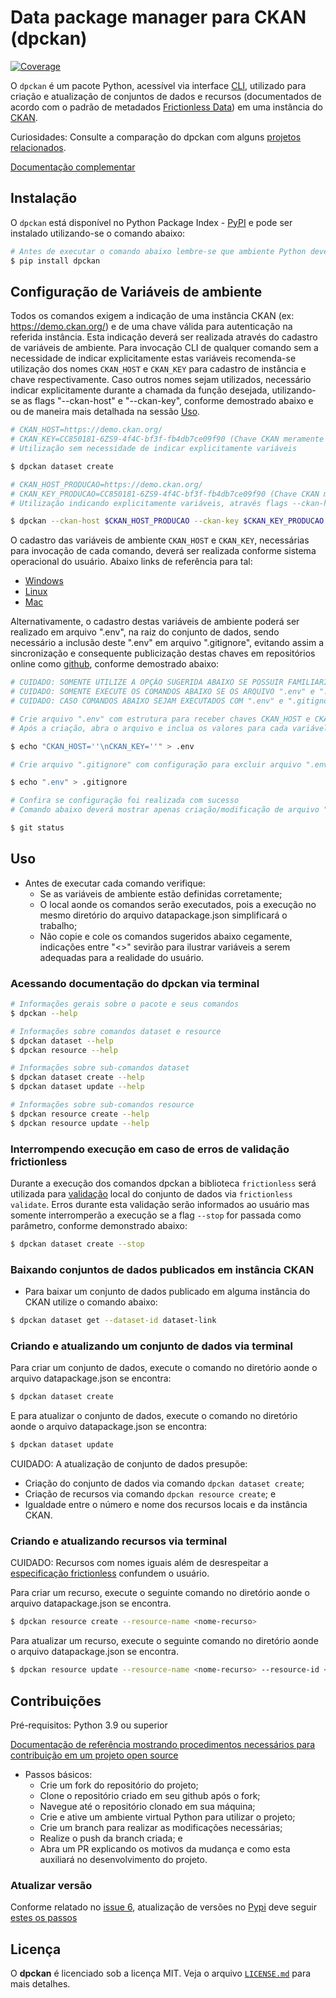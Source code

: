 # Data package manager para CKAN (dpckan)

[![Coverage](https://img.shields.io/codecov/c/github/transparencia-mg/dpckan/dev)](https://codecov.io/gh/transparencia-mg/dpckan)

O `dpckan` é um pacote Python, acessível via interface [CLI](https://pt.wikipedia.org/wiki/Interface_de_linha_de_comandos), utilizado para criação e atualização de conjuntos de dados e recursos (documentados de acordo com o padrão de metadados [Frictionless Data](https://frictionlessdata.io/)) em uma instância do [CKAN](https://ckan.org/).

Curiosidades: Consulte a comparação do dpckan com alguns [projetos relacionados](RELATED_PROJECTS.md).

[Documentação complementar](https://dpckan.readthedocs.io/en/latest/)

## Instalação

O `dpckan` está disponível no Python Package Index - [PyPI](https://pypi.org/project/dpckan/) e pode ser instalado utilizando-se o comando abaixo:

```bash
# Antes de executar o comando abaixo lembre-se que ambiente Python deverá estar ativo
$ pip install dpckan
```

## Configuração de Variáveis de ambiente

Todos os comandos exigem a indicação de uma instância CKAN (ex: https://demo.ckan.org/) e de uma chave válida para autenticação na referida instância. Esta indicação deverá ser realizada através do cadastro de variáveis de ambiente. Para invocação CLI de qualquer comando sem a necessidade de indicar explicitamente estas variáveis recomenda-se utilização dos nomes `CKAN_HOST` e `CKAN_KEY` para cadastro de instância e chave respectivamente. Caso outros nomes sejam utilizados, necessário indicar explicitamente durante a chamada da função desejada, utilizando-se as flags "--ckan-host" e "--ckan-key", conforme demostrado abaixo e ou de maneira mais detalhada na sessão [Uso](#uso).


```bash
# CKAN_HOST=https://demo.ckan.org/
# CKAN_KEY=CC850181-6ZS9-4f4C-bf3f-fb4db7ce09f90 (Chave CKAN meramente ilustrativa)
# Utilização sem necessidade de indicar explicitamente variáveis

$ dpckan dataset create
```

```bash
# CKAN_HOST_PRODUCAO=https://demo.ckan.org/
# CKAN_KEY_PRODUCAO=CC850181-6ZS9-4f4C-bf3f-fb4db7ce09f90 (Chave CKAN meramente ilustrativa)
# Utilização indicando explicitamente variáveis, através flags --ckan-host e --ckan-key

$ dpckan --ckan-host $CKAN_HOST_PRODUCAO --ckan-key $CKAN_KEY_PRODUCAO dataset create
```

O cadastro das variáveis de ambiente `CKAN_HOST` e `CKAN_KEY`, necessárias para invocação de cada comando, deverá ser realizada conforme sistema operacional do usuário. Abaixo links de referência para tal:

  * [Windows](https://professor-falken.com/pt/windows/como-configurar-la-ruta-y-las-variables-de-entorno-en-windows-10/)
  * [Linux](https://ricardo-reis.medium.com/vari%C3%A1veis-de-ambiente-no-linux-debian-f677d6ca94c)
  * [Mac](https://support.apple.com/pt-br/guide/terminal/apd382cc5fa-4f58-4449-b20a-41c53c006f8f/mac)


Alternativamente, o cadastro destas variáveis de ambiente poderá ser realizado em arquivo ".env", na raiz do conjunto de dados, sendo necessário a inclusão deste ".env" em arquivo ".gitignore", evitando assim a sincronização e consequente publicização destas chaves em repositórios online como [github](https://github.com/), conforme demostrado abaixo:


```bash
# CUIDADO: SOMENTE UTILIZE A OPÇÃO SUGERIDA ABAIXO SE POSSUIR FAMILIARIDADE COM O ASSUNTO, EVITANDO ASSIM PROBLEMAS COM ACESSO DE TERCEIROS NÃO AUTORIZADOS EM SUA INSTÂNCIA CKAN
# CUIDADO: SOMENTE EXECUTE OS COMANDOS ABAIXO SE OS ARQUIVO ".env" e ".gitignore" NÃO EXISTIREM NA RAIZ DO CONJUNTO DE DADOS
# CUIDADO: CASO COMANDOS ABAIXO SEJAM EXECUTADOS COM ".env" e ".gitignore" EXISTENTES TODO CONTEÚDO DOS MESMOS SERÁ APAGADO

# Crie arquivo ".env" com estrutura para receber chaves CKAN_HOST e CKAN_KEY
# Após a criação, abra o arquivo e inclua os valores para cada variável

$ echo "CKAN_HOST=''\nCKAN_KEY=''" > .env
```
```bash
# Crie arquivo ".gitignore" com configuração para excluir arquivo ".env" do controle de versão git

$ echo ".env" > .gitignore
```
```bash
# Confira se configuração foi realizada com sucesso
# Comando abaixo deverá mostrar apenas criação/modificação de arquivo ".gitignore", não sendo apresentado nada para arquivo ".env"

$ git status
```

## Uso

- Antes de executar cada comando verifique:
    - Se as variáveis de ambiente estão definidas corretamente;
    - O local aonde os comandos serão executados, pois a execução no mesmo diretório do arquivo datapackage.json simplificará o trabalho;
    - Não copie e cole os comandos sugeridos abaixo cegamente, indicações entre "<>" sevirão para ilustrar variáveis a serem adequadas para a realidade do usuário.


### Acessando documentação do dpckan via terminal

```bash
# Informações gerais sobre o pacote e seus comandos
$ dpckan --help

# Informações sobre comandos dataset e resource
$ dpckan dataset --help
$ dpckan resource --help

# Informações sobre sub-comandos dataset
$ dpckan dataset create --help
$ dpckan dataset update --help

# Informações sobre sub-comandos resource
$ dpckan resource create --help
$ dpckan resource update --help
```

### Interrompendo execução em caso de erros de validação frictionless

Durante a execução dos comandos dpckan a biblioteca `frictionless` será utilizada para [validação](https://framework.frictionlessdata.io/docs/guides/validation-guide) local do conjunto de dados via `frictionless validate`. Erros durante esta validação serão informados ao usuário mas somente interromperão a execução se a flag `--stop` for passada como parâmetro, conforme demonstrado abaixo:

```bash
$ dpckan dataset create --stop
```
### Baixando conjuntos de dados publicados em instância CKAN

- Para baixar um conjunto de dados publicado em alguma instância do CKAN utilize o comando abaixo:

```bash
$ dpckan dataset get --dataset-id dataset-link
```

### Criando e atualizando um conjunto de dados via terminal

Para criar um conjunto de dados, execute o comando no diretório aonde o arquivo datapackage.json se encontra:

```bash
$ dpckan dataset create
```

E para atualizar o conjunto de dados, execute o comando no diretório aonde o arquivo datapackage.json se encontra:

```bash
$ dpckan dataset update
```

CUIDADO: A atualização de conjunto de dados presupõe:

* Criação do conjunto de dados via comando `dpckan dataset create`;
* Criação de recursos via comando `dpckan resource create`; e
* Igualdade entre o número e nome dos recursos locais e da instância CKAN.

### Criando e atualizando recursos via terminal

CUIDADO: Recursos com nomes iguais além de desrespeitar a [especificação frictionless](https://specs.frictionlessdata.io/data-resource/#metadata-properties) confundem o usuário.

Para criar um recurso, execute o seguinte comando no diretório aonde o arquivo datapackage.json se encontra.

```bash
$ dpckan resource create --resource-name <nome-recurso>
```

Para atualizar um recurso, execute o seguinte comando no diretório aonde o arquivo datapackage.json se encontra.

```bash
$ dpckan resource update --resource-name <nome-recurso> --resource-id <id-recurso>
```

## Contribuições

Pré-requisitos: Python 3.9 ou superior

[Documentação de referência mostrando procedimentos necessários para contribuição em um projeto open source](https://www.dataschool.io/how-to-contribute-on-github/)

- Passos básicos:
    - Crie um fork do repositório do projeto;
    - Clone o repositório criado em seu github após o fork;
    - Navegue até o repositório clonado em sua máquina;
    - Crie e ative um ambiente virtual Python para utilizar o projeto;
    - Crie um branch para realizar as modificações necessárias;
    - Realize o push da branch criada; e
    - Abra um PR explicando os motivos da mudança e como esta auxiliará no desenvolvimento do projeto.

### Atualizar versão

Conforme relatado no [issue 6](https://github.com/dados-mg/dpkgckanmg/issues/6), atualização de versões no [Pypi](https://pypi.org/) deve seguir [estes os passos](https://github.com/dados-mg/dpckan/issues/6#issuecomment-851678297)

## Licença

O **dpckan** é licenciado sob a licença MIT.
Veja o arquivo [`LICENSE.md`](LICENSE.md) para mais detalhes.
